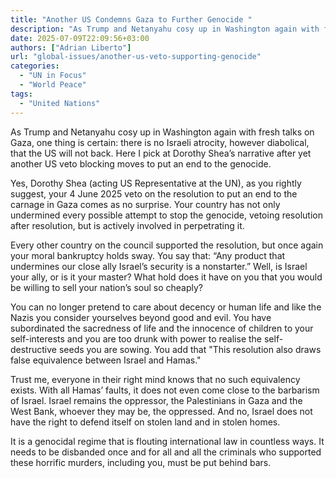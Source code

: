 ```yaml
---
title: "Another US Condemns Gaza to Further Genocide "
description: "As Trump and Netanyahu cosy up in Washington again with fresh talks on Gaza, one thing is certain: there is no Israeli atrocity, however diabolical, that the US will not back. Here I pick at Dorothy Shea’s narrative after yet another US veto blocking moves to put an end to the genocide."
date: 2025-07-09T22:09:56+03:00
authors: ["Adrian Liberto"]
url: "global-issues/another-us-veto-supporting-genocide"
categories: 
  - "UN in Focus"
  - "World Peace"
tags: 
  - "United Nations"
---
```


As Trump and Netanyahu cosy up in Washington again with fresh talks on Gaza, one thing is certain: there is no Israeli atrocity, however diabolical, that the US will not back. Here I pick at Dorothy Shea’s narrative after yet another US veto blocking moves to put an end to the genocide. 

Yes, Dorothy Shea (acting US Representative at the UN), as you rightly suggest, your 4 June 2025 veto on the resolution to put an end to the carnage in Gaza comes as no surprise. Your country has not only undermined every possible attempt to stop the genocide, vetoing resolution after resolution, but is actively involved in perpetrating it. 

Every other country on the council supported the resolution, but once again your moral bankruptcy holds sway. You say that: “Any product that undermines our close ally Israel’s security is a nonstarter.” Well, is Israel your ally, or is it your master? What hold does it have on you that you would be willing to sell your nation’s soul so cheaply? 

You can no longer pretend to care about decency or human life and like the Nazis you consider yourselves beyond good and evil. You have subordinated the sacredness of life and the innocence of children to your self-interests and you are too drunk with power to realise the self-destructive seeds you are sowing. You add that "This resolution also draws false equivalence between Israel and Hamas." 

Trust me, everyone in their right mind knows that no such equivalency exists. With all Hamas’ faults, it does not even come close to the barbarism of Israel. Israel remains the oppressor, the Palestinians in Gaza and the West Bank, whoever they may be, the oppressed. And no, Israel does not have the right to defend itself on stolen land and in stolen homes. 

It is a genocidal regime that is flouting international law in countless ways. It needs to be disbanded once and for all and all the criminals who supported these horrific murders, including you, must be put behind bars.
